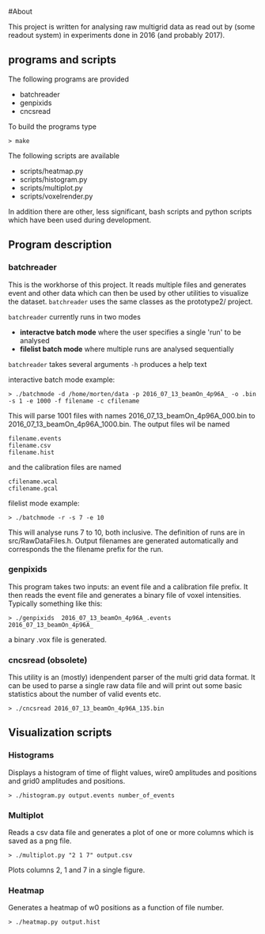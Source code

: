 #About

This project is written for analysing raw multigrid data as read out by
(some readout system) in experiments done in 2016 (and probably 2017).

## programs and scripts

The following programs are provided

 * batchreader
 * genpixids
 * cncsread

 To build the programs type

 `> make`

The following scripts are available

 * scripts/heatmap.py
 * scripts/histogram.py
 * scripts/multiplot.py
 * scripts/voxelrender.py

In addition there are other, less significant, bash scripts and python scripts which have
been used during development.

## Program description

### batchreader
This is the workhorse of this project. It reads multiple files and generates event and other
data which can then be used by other utilities to visualize the dataset. `batchreader` uses
the same classes as the prototype2/ project.

`batchreader` currently runs in two modes

 * **interactve batch mode** where the user specifies a single 'run' to be analysed
 * **filelist batch mode** where multiple runs are analysed sequentially

`batchreader` takes several arguments `-h` produces a help text

interactive batch mode example:

    > ./batchmode -d /home/morten/data -p 2016_07_13_beamOn_4p96A_ -o .bin -s 1 -e 1000 -f filename -c cfilename

This will parse 1001 files with names 2016_07_13_beamOn_4p96A_000.bin to 2016_07_13_beamOn_4p96A_1000.bin. The
output files wil be named

    filename.events
    filename.csv
    filename.hist

and the calibration files are named

    cfilename.wcal
    cfilename.gcal

filelist mode example:

    > ./batchmode -r -s 7 -e 10

This will analyse runs 7 to 10, both inclusive. The definition of runs are in src/RawDataFiles.h. Output
filenames are generated automatically and corresponds the the filename prefix for the run.

### genpixids

This program takes two inputs: an event file and a calibration file prefix. It then reads the
event file and generates a binary file of voxel intensities. Typically something like this:

    > ./genpixids  2016_07_13_beamOn_4p96A_.events 2016_07_13_beamOn_4p96A_


a binary .vox file is generated.

### cncsread (obsolete)
This utility is an (mostly) idenpendent parser of the multi grid data format. It can be used
to parse a single raw data file and will print out some basic statistics about the number of
valid events etc.

`> ./cncsread 2016_07_13_beamOn_4p96A_135.bin`

## Visualization scripts

### Histograms
Displays a histogram of time of flight values, wire0 amplitudes and positions and
grid0 amplitudes and positions.

    > ./histogram.py output.events number_of_events

### Multiplot
Reads a csv data file and generates a plot of one or more columns which is
saved as a png file.

    > ./multiplot.py "2 1 7" output.csv

Plots columns 2, 1 and 7 in a single figure.

### Heatmap
Generates a heatmap of w0 positions as a function of file number.

    > ./heatmap.py output.hist
